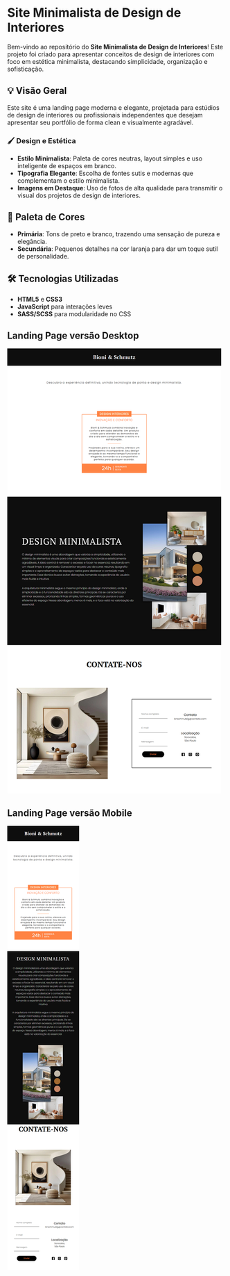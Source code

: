 # Site Minimalista de Design de Interiores

Bem-vindo ao repositório do **Site Minimalista de Design de Interiores**! Este projeto foi criado para apresentar conceitos de design de interiores com foco em estética minimalista, destacando simplicidade, organização e sofisticação.

## 💡 Visão Geral

Este site é uma landing page moderna e elegante, projetada para estúdios de design de interiores ou profissionais independentes que desejam apresentar seu portfólio de forma clean e visualmente agradável. 

### 🖌️ Design e Estética
- **Estilo Minimalista**: Paleta de cores neutras, layout simples e uso inteligente de espaços em branco.
- **Tipografia Elegante**: Escolha de fontes sutis e modernas que complementam o estilo minimalista.
- **Imagens em Destaque**: Uso de fotos de alta qualidade para transmitir o visual dos projetos de design de interiores.

## 🎨 Paleta de Cores
- **Primária**: Tons de preto e branco, trazendo uma sensação de pureza e elegância.
- **Secundária**: Pequenos detalhes na cor laranja para dar um toque sutil de personalidade.

## 🛠️ Tecnologias Utilizadas

- **HTML5** e **CSS3**
- **JavaScript** para interações leves
- **SASS/SCSS** para modularidade no CSS

## Landing Page versão Desktop
![Landing Page versão desktop](assets/landing_page_desktop.png)

## Landing Page versão Mobile
![Landing Page versão mobile](assets/landing_page_mobile.png)
